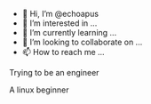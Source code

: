 - 👋 Hi, I’m @echoapus
- 👀 I’m interested in ...
- 🌱 I’m currently learning ...
- 💞️ I’m looking to collaborate on ...
- 📫 How to reach me ...

<!---
echoapus/echoapus is a ✨ special ✨ repository because its `README.md` (this file) appears on your GitHub profile.
You can click the Preview link to take a look at your changes.
--->
Trying to be an engineer

A linux beginner
